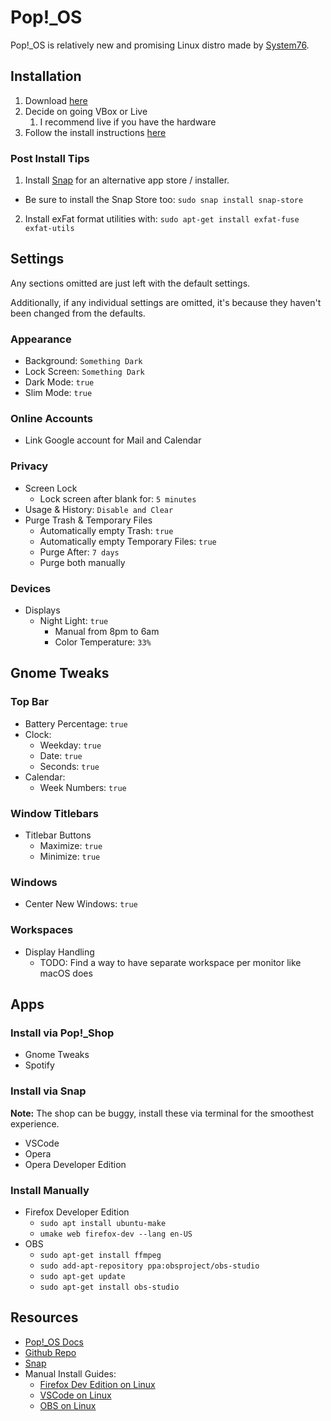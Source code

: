 # Pop!_OS

Pop!_OS is relatively new and promising Linux distro made by [System76](https://system76.com).

## Installation

1. Download [here](https://system76.com/pop)
2. Decide on going VBox or Live
   1. I recommend live if you have the hardware
3. Follow the install instructions [here](https://pop.system76.com/docs/install-pop-os/)

### Post Install Tips

1. Install [Snap](https://docs.snapcraft.io/t/installing-snap-on-pop-os/11706) for an alternative app store / installer.
  - Be sure to install the Snap Store too: `sudo snap install snap-store`
2. Install exFat format utilities with: `sudo apt-get install exfat-fuse exfat-utils`

## Settings

Any sections omitted are just left with the default settings.

Additionally, if any individual settings are omitted, it's because they haven't been changed from the defaults.

### Appearance

- Background: `Something Dark`
- Lock Screen: `Something Dark`
- Dark Mode: `true`
- Slim Mode: `true`

### Online Accounts

- Link Google account for Mail and Calendar

### Privacy

- Screen Lock
  - Lock screen after blank for: `5 minutes`
- Usage & History: `Disable and Clear`
- Purge Trash & Temporary Files
  - Automatically empty Trash: `true`
  - Automatically empty Temporary Files: `true`
  - Purge After: `7 days`
  - Purge both manually

### Devices

- Displays
  - Night Light: `true`
    - Manual from 8pm to 6am
    - Color Temperature: `33%`

## Gnome Tweaks

### Top Bar

- Battery Percentage: `true`
- Clock:
  - Weekday: `true`
  - Date: `true`
  - Seconds: `true`
- Calendar:
  - Week Numbers: `true`

### Window Titlebars

- Titlebar Buttons
  - Maximize: `true`
  - Minimize: `true`

### Windows

- Center New Windows: `true`

### Workspaces

- Display Handling
  - TODO: Find a way to have separate workspace per monitor like macOS does

## Apps

### Install via Pop!_Shop

- Gnome Tweaks
- Spotify

### Install via Snap

**Note:** The shop can be buggy, install these via terminal for the smoothest experience.

- VSCode
- Opera
- Opera Developer Edition

### Install Manually

- Firefox Developer Edition
  - `sudo apt install ubuntu-make`
  - `umake web firefox-dev --lang en-US`
- OBS
  - `sudo apt-get install ffmpeg`
  - `sudo add-apt-repository ppa:obsproject/obs-studio`
  - `sudo apt-get update`
  - `sudo apt-get install obs-studio`

## Resources

- [Pop!_OS Docs](https://pop.system76.com/docs/)
- [Github Repo](https://github.com/pop-os/pop)
- [Snap](https://docs.snapcraft.io/t/installing-snap-on-pop-os/11706)
- Manual Install Guides:
  - [Firefox Dev Edition on Linux](https://www.linuxbabe.com/browser/install-firefox-developer-edition-ubuntu-16-04-linux-mint-18)
  - [VSCode on Linux](https://code.visualstudio.com/docs/setup/linux)
  - [OBS on Linux](https://obsproject.com/wiki/install-instructions#ubuntu-installation)
